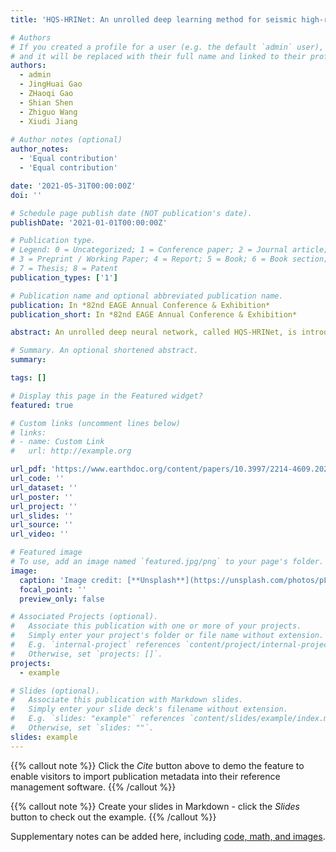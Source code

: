```yaml
---
title: 'HQS-HRINet: An unrolled deep learning method for seismic high-resolution inversion with an inaccurate wavelet'

# Authors
# If you created a profile for a user (e.g. the default `admin` user), write the username (folder name) here
# and it will be replaced with their full name and linked to their profile.
authors:
  - admin
  - JingHuai Gao
  - ZHaoqi Gao
  - Shian Shen
  - Zhiguo Wang
  - Xiudi Jiang
  
# Author notes (optional)
author_notes:
  - 'Equal contribution'
  - 'Equal contribution'

date: '2021-05-31T00:00:00Z'
doi: ''

# Schedule page publish date (NOT publication's date).
publishDate: '2021-01-01T00:00:00Z'

# Publication type.
# Legend: 0 = Uncategorized; 1 = Conference paper; 2 = Journal article;
# 3 = Preprint / Working Paper; 4 = Report; 5 = Book; 6 = Book section;
# 7 = Thesis; 8 = Patent
publication_types: ['1']

# Publication name and optional abbreviated publication name.
publication: In *82nd EAGE Annual Conference & Exhibition*
publication_short: In *82nd EAGE Annual Conference & Exhibition*

abstract: An unrolled deep neural network, called HQS-HRINet, is introduced to finish the seismic high-resolution inversion. It unrolls the iterative half-quadratic splitting (HQS) algorithm into a deep neural network and applies the residual convolutional neural network (CNN) blocks to learn the proximal mapping to avoid the design of regularization functions and complex algorithms. Further, the regularization parameter at each iteration can be explicitly learned from the training sets. Significantly, the errors brought by the inaccurate zero-phase wavelets, estimated by a simple amplitude spectral fitting, can be compensated by the error back-propagation. Finally, the synthetic and field data examples are conducted to demonstrate the effectiveness of the proposed method.

# Summary. An optional shortened abstract.
summary:

tags: []

# Display this page in the Featured widget?
featured: true

# Custom links (uncomment lines below)
# links:
# - name: Custom Link
#   url: http://example.org

url_pdf: 'https://www.earthdoc.org/content/papers/10.3997/2214-4609.202112656'
url_code: ''
url_dataset: ''
url_poster: ''
url_project: ''
url_slides: ''
url_source: ''
url_video: ''

# Featured image
# To use, add an image named `featured.jpg/png` to your page's folder.
image:
  caption: 'Image credit: [**Unsplash**](https://unsplash.com/photos/pLCdAaMFLTE)'
  focal_point: ''
  preview_only: false

# Associated Projects (optional).
#   Associate this publication with one or more of your projects.
#   Simply enter your project's folder or file name without extension.
#   E.g. `internal-project` references `content/project/internal-project/index.md`.
#   Otherwise, set `projects: []`.
projects:
  - example

# Slides (optional).
#   Associate this publication with Markdown slides.
#   Simply enter your slide deck's filename without extension.
#   E.g. `slides: "example"` references `content/slides/example/index.md`.
#   Otherwise, set `slides: ""`.
slides: example
---
```


{{% callout note %}}
Click the _Cite_ button above to demo the feature to enable visitors to import publication metadata into their reference management software.
{{% /callout %}}

{{% callout note %}}
Create your slides in Markdown - click the _Slides_ button to check out the example.
{{% /callout %}}

Supplementary notes can be added here, including [code, math, and images](https://wowchemy.com/docs/writing-markdown-latex/).
